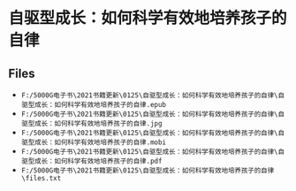 # 自驱型成长：如何科学有效地培养孩子的自律

## Files

- `F:/5000G电子书\2021书籍更新\0125\自驱型成长：如何科学有效地培养孩子的自律\自驱型成长：如何科学有效地培养孩子的自律.epub`
- `F:/5000G电子书\2021书籍更新\0125\自驱型成长：如何科学有效地培养孩子的自律\自驱型成长：如何科学有效地培养孩子的自律.jpg`
- `F:/5000G电子书\2021书籍更新\0125\自驱型成长：如何科学有效地培养孩子的自律\自驱型成长：如何科学有效地培养孩子的自律.mobi`
- `F:/5000G电子书\2021书籍更新\0125\自驱型成长：如何科学有效地培养孩子的自律\自驱型成长：如何科学有效地培养孩子的自律.pdf`
- `F:/5000G电子书\2021书籍更新\0125\自驱型成长：如何科学有效地培养孩子的自律\files.txt`
